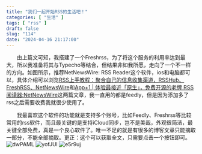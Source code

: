 ```yaml
---
title: "我们一起开始RSS的生活吧！"
categories: [ "生活" ]
tags: [ "rss" ]
draft: false
slug: "114"
date: "2024-04-16 21:17:00"
---
```


&emsp;&emsp;由上篇文可知，我搭建了一个Freshrss，为了将这个服务的利用率达到最大，所以我准备将其与Typecho等结合，但结果非如我所愿，走向了一个不一样的方向。如图所示，推荐NetNewsWire: RSS Reader这个软件，ios和电脑都可以，具体介绍可以浏览[RSS上手教程：聚合自己的信息收集渠道，RSSHub、FreshRSS、NetNewsWire](https://blog.zhheo.com/p/9158a43c.html)和[App+1 | 体验最接近「原生」，免费开源的老牌 RSS 阅读器:NetNewsWire](https://sspai.com/post/59482)这两篇文章，我一直用的都是feedly，但是因为添加多了rss之后需要收费我就很少使用了。

&emsp;&emsp;我最喜欢这个软件的功能就是支持多个账号，比如Feedly、Freshrss等比较常用的rss软件，而且最关键的是支持iCloud同步，岂不是美哉，外观很简洁，最关键全部免费，真是一个良心软件了。唯一不足的就是有很多的博客文章只能摘取一部分，不能全部摘取。更正：这个可以获取全文，只需要点击一个按钮即可。
![dwPAML](https://blog.wangyunzi.com/2024/04/16/dwPAML.jpg)
![yofJUl](https://blog.wangyunzi.com/2024/04/yofJUl.jpg)
![e5r9uj](https://blog.wangyunzi.com/2024/04/16/e5r9uj.jpg)